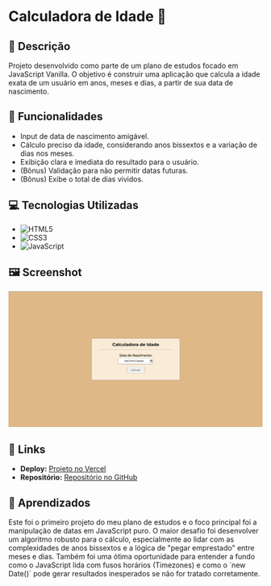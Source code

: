 #  Calculadora de Idade 📅

## 📝 Descrição
<p>Projeto desenvolvido como parte de um plano de estudos focado em JavaScript Vanilla. O objetivo é construir uma aplicação que calcula a idade exata de um usuário em anos, meses e dias, a partir de sua data de nascimento.</p>

## 🚀 Funcionalidades
- Input de data de nascimento amigável.
- Cálculo preciso da idade, considerando anos bissextos e a variação de dias nos meses.
- Exibição clara e imediata do resultado para o usuário.
- (Bônus) Validação para não permitir datas futuras.
- (Bônus) Exibe o total de dias vividos.

## 💻 Tecnologias Utilizadas
- ![HTML5](https://img.shields.io/badge/html5-%23E34F26.svg?style=for-the-badge&logo=html5&logoColor=white)
- ![CSS3](https://img.shields.io/badge/css3-%231572B6.svg?style=for-the-badge&logo=css3&logoColor=white)
- ![JavaScript](https://img.shields.io/badge/javascript-%23323330.svg?style=for-the-badge&logo=javascript&logoColor=%23F7DF1E)

## 🖼️ Screenshot
![Screenshot da Aplicação](./assets/img/screenshot.png)

## 🔗 Links
- **Deploy:** [Projeto no Vercel](https://calculadora-idade-js.vercel.app/)
- **Repositório:** [Repositório no GitHub](https://github.com/AbismoDev/calculadora-idade-js)

## 🧠 Aprendizados
<p>Este foi o primeiro projeto do meu plano de estudos e o foco principal foi a manipulação de datas em JavaScript puro. O maior desafio foi desenvolver um algoritmo robusto para o cálculo, especialmente ao lidar com as complexidades de anos bissextos e a lógica de "pegar emprestado" entre meses e dias. Também foi uma ótima oportunidade para entender a fundo como o JavaScript lida com fusos horários (Timezones) e como o `new Date()` pode gerar resultados inesperados se não for tratado corretamente.</p>